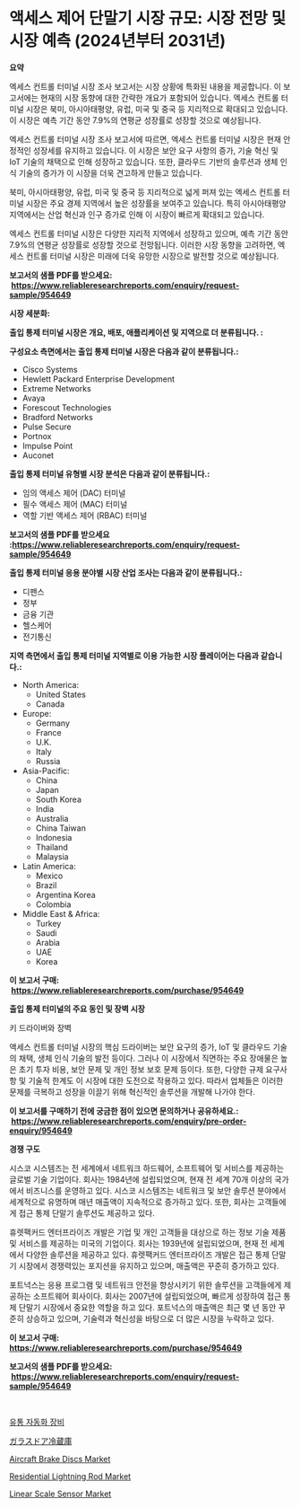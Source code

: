 <p><h1>액세스 제어 단말기 시장 규모: 시장 전망 및 시장 예측 (2024년부터 2031년)</h1></p><p><strong>요약</strong></p>
<p><p>엑세스 컨트롤 터미널 시장 조사 보고서는 시장 상황에 특화된 내용을 제공합니다. 이 보고서에는 현재의 시장 동향에 대한 간략한 개요가 포함되어 있습니다. 엑세스 컨트롤 터미널 시장은 북미, 아시아태평양, 유럽, 미국 및 중국 등 지리적으로 확대되고 있습니다. 이 시장은 예측 기간 동안 7.9%의 연평균 성장률로 성장할 것으로 예상됩니다.</p><p>엑세스 컨트롤 터미널 시장 조사 보고서에 따르면, 엑세스 컨트롤 터미널 시장은 현재 안정적인 성장세를 유지하고 있습니다. 이 시장은 보안 요구 사항의 증가, 기술 혁신 및 IoT 기술의 채택으로 인해 성장하고 있습니다. 또한, 클라우드 기반의 솔루션과 생체 인식 기술의 증가가 이 시장을 더욱 견고하게 만들고 있습니다.</p><p>북미, 아시아태평양, 유럽, 미국 및 중국 등 지리적으로 넓게 퍼져 있는 엑세스 컨트롤 터미널 시장은 주요 경제 지역에서 높은 성장률을 보여주고 있습니다. 특히 아시아태평양 지역에서는 산업 혁신과 인구 증가로 인해 이 시장이 빠르게 확대되고 있습니다.</p><p>엑세스 컨트롤 터미널 시장은 다양한 지리적 지역에서 성장하고 있으며, 예측 기간 동안 7.9%의 연평균 성장률로 성장할 것으로 전망됩니다. 이러한 시장 동향을 고려하면, 엑세스 컨트롤 터미널 시장은 미래에 더욱 유망한 시장으로 발전할 것으로 예상됩니다.</p></p>
<p><strong>보고서의 샘플 PDF를 받으세요: &nbsp;<a href="https://www.reliableresearchreports.com/enquiry/request-sample/954649">https://www.reliableresearchreports.com/enquiry/request-sample/954649</a></strong></p>
<p><strong>시장 세분화:</strong></p>
<p><strong> 출입 통제 터미널 시장은 개요, 배포, 애플리케이션 및 지역으로 더 분류됩니다. :</strong></p>
<p><strong>구성요소 측면에서는 출입 통제 터미널 시장은 다음과 같이 분류됩니다.:</strong></p>
<p><ul><li>Cisco Systems</li><li>Hewlett Packard Enterprise Development</li><li>Extreme Networks</li><li>Avaya</li><li>Forescout Technologies</li><li>Bradford Networks</li><li>Pulse Secure</li><li>Portnox</li><li>Impulse Point</li><li>Auconet</li></ul></p>
<p><strong> 출입 통제 터미널 유형별 시장 분석은 다음과 같이 분류됩니다.:</strong></p>
<p><ul><li>임의 액세스 제어 (DAC) 터미널</li><li>필수 액세스 제어 (MAC) 터미널</li><li>역할 기반 액세스 제어 (RBAC) 터미널</li></ul></p>
<p><strong>보고서의 샘플 PDF를 받으세요 :<a href="https://www.reliableresearchreports.com/enquiry/request-sample/954649">https://www.reliableresearchreports.com/enquiry/request-sample/954649</a></strong></p>
<p><strong> 출입 통제 터미널 응용 분야별 시장 산업 조사는 다음과 같이 분류됩니다.:</strong></p>
<p><ul><li>디펜스</li><li>정부</li><li>금융 기관</li><li>헬스케어</li><li>전기통신</li></ul></p>
<p><strong>지역 측면에서 출입 통제 터미널 지역별로 이용 가능한 시장 플레이어는 다음과 같습니다.:</strong></p>
<p><ul>
    <li>
        North America:
        <ul>
            <li>United States</li>
            <li>Canada</li>
        </ul>
    </li>
    <li>
        Europe:
        <ul>
            <li>Germany</li>
            <li>France</li>
            <li>U.K.</li>
            <li>Italy</li>
            <li>Russia</li>
        </ul>
    </li>
    <li>
        Asia-Pacific:
        <ul>
            <li>China</li>
            <li>Japan</li>
            <li>South Korea</li>
            <li>India</li>
            <li>Australia</li>
            <li>China Taiwan</li>
            <li>Indonesia</li>
            <li>Thailand</li>
            <li>Malaysia</li>
        </ul>
    </li>
    <li>
        Latin America:
        <ul>
            <li>Mexico</li>
            <li>Brazil</li>
            <li>Argentina Korea</li>
            <li>Colombia</li>
        </ul>
    </li>
    <li>
        Middle East & Africa:
        <ul>
            <li>Turkey</li>
            <li>Saudi</li>
            <li>Arabia</li>
            <li>UAE</li>
            <li>Korea</li>
        </ul>
    </li>
    </ul></p>
<p><strong>이 보고서 구매: &nbsp;<a href="https://www.reliableresearchreports.com/purchase/954649">https://www.reliableresearchreports.com/purchase/954649</a></strong></p>
<p><strong>출입 통제 터미널의 주요 동인 및 장벽 시장</strong></p>
<p><p>키 드라이버와 장벽</p><p>액세스 컨트롤 터미널 시장의 핵심 드라이버는 보안 요구의 증가, IoT 및 클라우드 기술의 채택, 생체 인식 기술의 발전 등이다. 그러나 이 시장에서 직면하는 주요 장애물은 높은 초기 투자 비용, 보안 문제 및 개인 정보 보호 문제 등이다. 또한, 다양한 규제 요구사항 및 기술적 한계도 이 시장에 대한 도전으로 작용하고 있다. 따라서 업체들은 이러한 문제를 극복하고 성장을 이끌기 위해 혁신적인 솔루션을 개발해 나가야 한다.</p></p>
<p><strong>이 보고서를 구매하기 전에 궁금한 점이 있으면 문의하거나 공유하세요.: &nbsp;<a href="https://www.reliableresearchreports.com/enquiry/pre-order-enquiry/954649">https://www.reliableresearchreports.com/enquiry/pre-order-enquiry/954649</a></strong></p>
<p><strong>경쟁 구도</strong></p>
<p><p>시스코 시스템즈는 전 세계에서 네트워크 하드웨어, 소프트웨어 및 서비스를 제공하는 글로벌 기술 기업이다. 회사는 1984년에 설립되었으며, 현재 전 세계 70개 이상의 국가에서 비즈니스를 운영하고 있다. 시스코 시스템즈는 네트워크 및 보안 솔루션 분야에서 세계적으로 유명하며 매년 매출액이 지속적으로 증가하고 있다. 또한, 회사는 고객들에게 접근 통제 단말기 솔루션도 제공하고 있다.</p><p>휴렛팩커드 엔터프라이즈 개발은 기업 및 개인 고객들을 대상으로 하는 정보 기술 제품 및 서비스를 제공하는 미국의 기업이다. 회사는 1939년에 설립되었으며, 현재 전 세계에서 다양한 솔루션을 제공하고 있다. 휴렛팩커드 엔터프라이즈 개발은 접근 통제 단말기 시장에서 경쟁력있는 포지션을 유지하고 있으며, 매출액은 꾸준히 증가하고 있다.</p><p>포트넉스는 응용 프로그램 및 네트워크 안전을 향상시키기 위한 솔루션을 고객들에게 제공하는 소프트웨어 회사이다. 회사는 2007년에 설립되었으며, 빠르게 성장하여 접근 통제 단말기 시장에서 중요한 역할을 하고 있다. 포트넉스의 매출액은 최근 몇 년 동안 꾸준히 상승하고 있으며, 기술력과 혁신성을 바탕으로 더 많은 시장을 누락하고 있다.</p></p>
<p><strong>이 보고서 구매: &nbsp; <a href="https://www.reliableresearchreports.com/purchase/954649">https://www.reliableresearchreports.com/purchase/954649</a></strong></p>
<p><strong>보고서의 샘플 PDF를 받으세요: &nbsp;<a href="https://www.reliableresearchreports.com/enquiry/request-sample/954649">https://www.reliableresearchreports.com/enquiry/request-sample/954649</a></strong><strong></strong></p>
<p>&nbsp;</p>
<p><p><a href="https://github.com/vs2869dizt0/Market-Research-Report-List-1/blob/main/3484504185241.md">유통 자동화 장비</a></p><p><a href="https://medium.com/@edisonlang50/%E6%89%89%E3%82%AC%E3%83%A9%E3%82%B9%E3%81%AE%E5%86%B7%E8%94%B5%E5%BA%AB%E5%B8%82%E5%A0%B4%E3%81%AE%E5%88%86%E6%9E%90-%E3%82%B0%E3%83%AD%E3%83%BC%E3%83%90%E3%83%AB%E7%94%A3%E6%A5%AD%E3%81%AE%E5%B1%95%E6%9C%9B%E3%81%A8%E4%BA%88%E6%B8%AC-2024%E5%B9%B4%E3%81%8B%E3%82%892031%E5%B9%B4-6fc96ef52ded">ガラスドア冷蔵庫</a></p><p><a href="https://issuu.com/reportprime-2/docs/aircraft-brake-discs-market-size-2030.pptx">Aircraft Brake Discs Market</a></p><p><a href="https://crocus-run-b5a.notion.site/Global-Residential-Lightning-Rod-Market-Size-and-Market-Trends-Insights-and-Projections-from-2024-t-8a1fd1de30ff48f380aa6e4119b979ed">Residential Lightning Rod Market</a></p><p><a href="https://view.publitas.com/reportprime-1/linear-scale-sensor-market-size-2024-2031-global-industrial-analysis-key-geographical-regions-market-share-top-key-players-product-types-and-forecast-research-report/">Linear Scale Sensor Market</a></p></p>